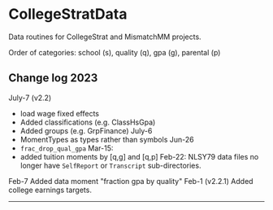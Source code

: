 # CollegeStratData

Data routines for CollegeStrat and MismatchMM projects.

Order of categories: school (s), quality (q), gpa (g), parental (p)

## Change log 2023

July-7 (v2.2)
- load wage fixed effects
- Added classifications (e.g. ClassHsGpa)
- Added groups (e.g. GrpFinance)
July-6
- MomentTypes as types rather than symbols
Jun-26
- `frac_drop_qual_gpa`
Mar-15:
- added tuition moments by [q,g] and [q,p]
Feb-22:
NLSY79 data files no longer have `SelfReport` or `Transcript` sub-directories.

Feb-7
Added data moment "fraction gpa by quality"
Feb-1 (v2.2.1)
Added college earnings targets.

---------------